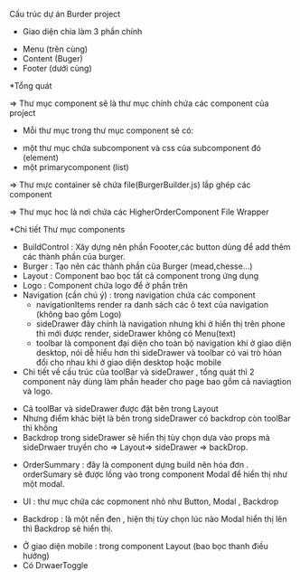Cấu trúc dự án Burder project
- Giao diện chia làm 3 phần chính
+ Menu (trên cùng)
+ Content (Buger) 
+ Footer (dưới cùng)

*Tổng quát

=> Thư mục component sẽ là thư mục chính chứa các component của project
- Mỗi thư mục trong thư mục component sẽ có:
+ một thư mục chứa subcomponent và css của subcomponent đó (element)
+ một primarycomponent (list)

=> Thư mực container sẽ chứa file(BurgerBuilder.js) lắp ghép các component 

=> Thư mục hoc là nơi chứa các HigherOrderComponent File Wrapper

*Chi tiết 
Thư mục components
+ BuildControl : Xây dựng nên phần Foooter,các button dùng để add thêm các thành phần của burger.
+ Burger : Tạo nên các thành phần của Burger (mead,chesse...)
+ Layout : Component bao bọc tất cả component trong ứng dụng
+ Logo : Component chứa logo để ở phần trên
+ Navigation (cần chú ý) : trong navigation chứa các component 
  - navigationItems render ra danh sách các ô text của navigation  (không bao gồm Logo) 
  - sideDrawer đây chính là navigation nhưng khi ở hiển thị trên phone thì mới được render, sideDrawer không có Menu(text) 
  - toolbar là component đại diện cho toàn bộ navigation khi ở giao diện desktop, nói dễ hiểu hơn thì sideDrawer và toolbar có vai trò hóan đổi cho nhau khi ở giao diện desktop hoặc mobile
+ Chi tiết về cấu trúc của toolBar và sideDrawer , tổng quát thì 2 component này dùng làm phần header cho page bao gồm cả naviagtion và logo.
- Cả toolBar và sideDrawer được đặt bên trong Layout
- Nhưng điểm khác biệt là bên trong sideDrawer có backdrop còn toolBar thì không 
- Backdrop trong sideDrawer sẽ hiển thị tùy chọn dựa vào props mà sideDrwaer truyền cho => Layout=> sideDrawer => backDrop. 

+ OrderSummary : đây là component dựng build nên hóa đơn . orderSumary sẽ được lồng vào trong component Modal để hiển thị như một modal.

+ UI : thư mục chứa các copmonent nhỏ như Button, Modal , Backdrop
 - Backdrop : là một nền đen , hiện thị tùy chọn lúc nào Modal hiển thị lên thì Backdrop sẽ hiển thị.


<!-- Chi tiết về cách xây dựng thanh điều hướng -->
- Ở giao diện mobile : trong component Layout (bao bọc thanh điều hướng)
- Có DrwaerToggle 
